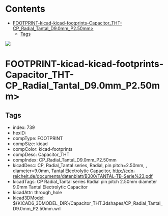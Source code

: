 



Contents
========

* [FOOTPRINT-kicad-kicad-footprints-Capacitor_THT-CP_Radial_Tantal_D9.0mm_P2.50mm>](#footprint-kicad-kicad-footprints-capacitor_tht-cp_radial_tantal_d90mm_p250mm)
	* [Tags](#tags)
  
![][im]
# FOOTPRINT-kicad-kicad-footprints-Capacitor_THT-CP_Radial_Tantal_D9.0mm_P2.50mm>

## Tags

- index: 739
- hexID: 
- oompType: FOOTPRINT
- oompSize: kicad
- oompColor: kicad-footprints
- oompDesc: Capacitor_THT
- oompIndex: CP_Radial_Tantal_D9.0mm_P2.50mm
- kicadDesc: CP, Radial_Tantal series, Radial, pin pitch=2.50mm, , diameter=9.0mm, Tantal Electrolytic Capacitor, http://cdn-reichelt.de/documents/datenblatt/B300/TANTAL-TB-Serie%23.pdf
- kicadTags: CP Radial_Tantal series Radial pin pitch 2.50mm  diameter 9.0mm Tantal Electrolytic Capacitor
- kicadAttr: through_hole
- kicad3DModel: ${KICAD6_3DMODEL_DIR}/Capacitor_THT.3dshapes/CP_Radial_Tantal_D9.0mm_P2.50mm.wrl



[im]: image.png
